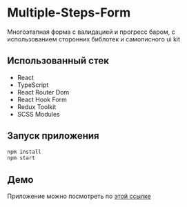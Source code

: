 # Multiple-Steps-Form
Многоэтапная форма с валидацией и прогресс баром, 
с использованием сторонних библотек и самописного ui kit

## Использованный стек
- React
- TypeScript
- React Router Dom
- React Hook Form
- Redux Toolkit
- SCSS Modules

## Запуск приложения
```bash
npm install
npm start
```

## Демо
Приложение можно посмотреть по [этой ссылке](https://fil4tov.github.io/multiple-steps-form/)
